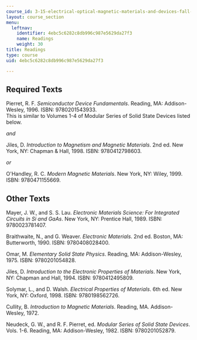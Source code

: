 ```yaml
---
course_id: 3-15-electrical-optical-magnetic-materials-and-devices-fall-2006
layout: course_section
menu:
  leftnav:
    identifier: 4ebc5c6282c8db996c987e5629da27f3
    name: Readings
    weight: 30
title: Readings
type: course
uid: 4ebc5c6282c8db996c987e5629da27f3

---
```


Required Texts
--------------

Pierret, R. F. _Semiconductor Device Fundamentals_. Reading, MA: Addison-Wesley, 1996. ISBN: 9780201543933.  
This is similar to Volumes 1-4 of Modular Series of Solid State Devices listed below.

_and_

Jiles, D. _Introduction to Magnetism and Magnetic Materials_. 2nd ed. New York, NY: Chapman & Hall, 1998. ISBN: 9780412798603.

_or_

O'Handley, R. C. _Modern Magnetic Materials_. New York, NY: Wiley, 1999. ISBN: 9780471155669.

Other Texts
-----------

Mayer, J. W., and S. S. Lau. _Electronic Materials Science: For Integrated Circuits in Si and GaAs_. New York, NY: Prentice Hall, 1989. ISBN: 9780023781407.

Braithwaite, N., and G. Weaver. _Electronic Materials_. 2nd ed. Boston, MA: Butterworth, 1990. ISBN: 9780408028400.

Omar, M. _Elementary Solid State Physics_. Reading, MA: Addison-Wesley, 1975. ISBN: 9780201054828.

Jiles, D. _Introduction to the Electronic Properties of Materials_. New York, NY: Chapman and Hall, 1994. ISBN: 9780412495809.

Solymar, L., and D. Walsh. _Electrical Properties of Materials_. 6th ed. New York, NY: Oxford, 1998. ISBN: 9780198562726.

Cullity, B. _Introduction to Magnetic Materials_. Reading, MA. Addison-Wesley, 1972.

Neudeck, G. W., and R. F. Pierret, ed. _Modular Series of Solid State Devices_. Vols. 1-6. Reading, MA: Addison-Wesley, 1982. ISBN: 9780201052879.
